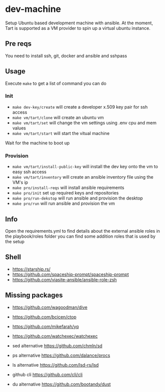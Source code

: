 # dev-machine
Setup Ubuntu based development machine with ansible. At the moment, Tart is supported as a VM provider to spin 
up a virtual ubuntu instance.

## Pre reqs
You need to install ssh, git, docker and ansible and sshpass

## Usage

Execute `make` to get a list of command you can do

### Init

* `make dev-key/create` will create a developer x.509 key pair for ssh access
* `make vm/tart/clone` will create an ubuntu vm
* `make vm/tart/set` will change the vm settings using .env cpu and mem values
* `make vm/tart/start` will start the vitual machine

Wait for the machine to boot up

### Provision

* `make vm/tart/install-public-key` will install the dev key onto the vm to easy ssh access
* `make vm/tart/inventory` will create an ansible inventory file using the VM's ip
* `make pro/install-reqs` will install ansible requirements
* `make pro/init` set up required keys and repositories
* `make pro/run-dekstop` will run ansible and provision the desktop 
* `make pro/run` will run ansible and provision the vm 

## Info

Open the requirements.yml to find details about the external ansible roles
in the playbook/roles folder you can find some addition roles that is used by the setup

## Shell

* https://starship.rs/
* https://github.com/spaceship-prompt/spaceship-prompt
* https://github.com/viasite-ansible/ansible-role-zsh

## Missing packages

* https://github.com/wagoodman/dive
* https://github.com/bcicen/ctop
* https://github.com/mikefarah/yq
* https://github.com/watchexec/watchexec

* sed alternative https://github.com/chmln/sd
* ps alternative https://github.com/dalance/procs
* ls alternative https://github.com/lsd-rs/lsd
* github cli https://github.com/cli/cli 
* du alternative https://github.com/bootandy/dust